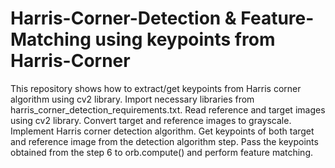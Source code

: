 # Harris-Corner-Detection & Feature-Matching using keypoints from Harris-Corner
 This repository shows how to extract/get keypoints from Harris corner algorithm using cv2 library.
 Import necessary libraries from harris_corner_detection_requirements.txt.
 Read reference and target images using cv2 library.
 Convert target and reference images to grayscale.
 Implement Harris corner detection algorithm.
 Get keypoints of both target and reference image from the detection algorithm step.
 Pass the keypoints obtained from the step 6 to orb.compute() and perform feature matching.
